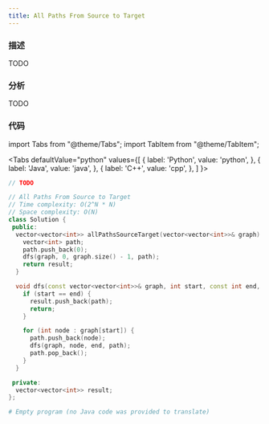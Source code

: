 ```yaml
---
title: All Paths From Source to Target
---
```


### 描述

TODO

### 分析

TODO

### 代码

import Tabs from "@theme/Tabs";
import TabItem from "@theme/TabItem";

<Tabs
defaultValue="python"
values={[
{ label: 'Python', value: 'python', },
{ label: 'Java', value: 'java', },
{ label: 'C++', value: 'cpp', },
]
}>
<TabItem value="java">

```java
// TODO
```

</TabItem>
<TabItem value="cpp">

```cpp
// All Paths From Source to Target
// Time complexity: O(2^N * N)
// Space complexity: O(N)
class Solution {
 public:
  vector<vector<int>> allPathsSourceTarget(vector<vector<int>>& graph) {
    vector<int> path;
    path.push_back(0);
    dfs(graph, 0, graph.size() - 1, path);
    return result;
  }

  void dfs(const vector<vector<int>>& graph, int start, const int end, vector<int>& path) {
    if (start == end) {
      result.push_back(path);
      return;
    }

    for (int node : graph[start]) {
      path.push_back(node);
      dfs(graph, node, end, path);
      path.pop_back();
    }
  }

 private:
  vector<vector<int>> result;
};
```

</TabItem>

<TabItem value="python">

```python
# Empty program (no Java code was provided to translate)
```

</TabItem>
</Tabs>
